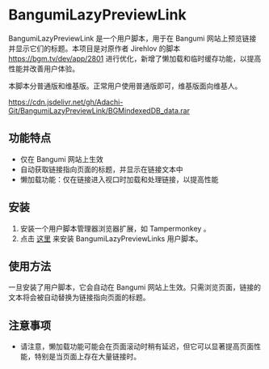 # BangumiLazyPreviewLink

BangumiLazyPreviewLink 是一个用户脚本，用于在 Bangumi 网站上预览链接并显示它们的标题。本项目是对原作者 Jirehlov 的脚本 https://bgm.tv/dev/app/2801 进行优化，新增了懒加载和临时缓存功能，以提高性能并改善用户体验。

本脚本分普通版和维基版。正常用户使用普通版即可，维基版面向维基人。

https://cdn.jsdelivr.net/gh/Adachi-Git/BangumiLazyPreviewLink/BGMindexedDB_data.rar

## 功能特点
- 仅在 Bangumi 网站上生效
- 自动获取链接指向页面的标题，并显示在链接文本中
- 懒加载功能：仅在链接进入视口时加载和处理链接，以提高性能

## 安装

1. 安装一个用户脚本管理器浏览器扩展，如 Tampermonkey 。
2. 点击 [这里](https://update.greasyfork.org/scripts/487090/BangumiLazyPreviewLink.user.js) 来安装 BangumiLazyPreviewLinks 用户脚本。

## 使用方法

一旦安装了用户脚本，它会自动在 Bangumi 网站上生效。只需浏览页面，链接的文本将会被自动替换为链接指向页面的标题。

## 注意事项

- 请注意，懒加载功能可能会在页面滚动时稍有延迟，但它可以显著提高页面性能，特别是当页面上存在大量链接时。
